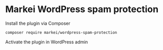 Markei WordPress spam protection
==============================

Install the plugin via Composer

    composer require markei/wordpress-spam-protection

Activate the plugin in WordPress admin
